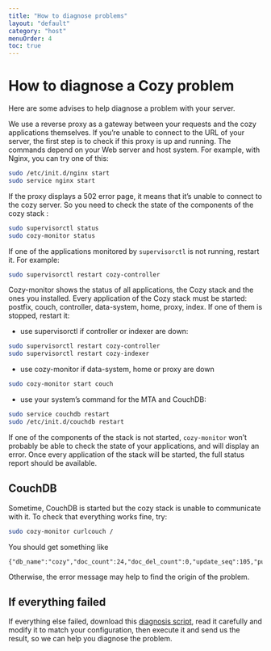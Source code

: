 ```yaml
---
title: "How to diagnose problems"
layout: "default"
category: "host"
menuOrder: 4
toc: true
---
```


# How to diagnose a Cozy problem

Here are some advises to help diagnose a problem with your server.

We use a reverse proxy as a gateway between your requests and the cozy applications themselves. If you’re unable to connect to the URL of your server, the first step is to check if this proxy is up and running. The commands depend on your Web server and host system. For example, with Nginx, you can try one of this:

```bash
sudo /etc/init.d/nginx start
sudo service nginx start
```

If the proxy displays a 502 error page, it means that it’s unable to connect to the cozy server. So you need to check the state of the components of the cozy stack :

```bash
sudo supervisorctl status
sudo cozy-monitor status
```

If one of the applications monitored by `supervisorctl` is not running, restart it. For example:

```bash
sudo supervisorctl restart cozy-controller
```

Cozy-monitor shows the status of all applications, the Cozy stack and the ones you installed. Every application of the Cozy stack must be started: postfix, couch, controller, data-system, home, proxy, index. If one of them is stopped, restart it:

- use supervisorctl if controller or indexer are down:
```bash
sudo supervisorctl restart cozy-controller
sudo supervisorctl restart cozy-indexer
```

- use cozy-monitor if data-system, home or proxy are down
```bash
sudo cozy-monitor start couch
```
- use your system’s command for the MTA and CouchDB:

```bash
sudo service couchdb restart
sudo /etc/init.d/couchdb restart
```

If one of the components of the stack is not started, `cozy-monitor` won’t probably be able to check the state of your applications, and will display an error. Once every application of the stack will be started, the full status report should be available.


## CouchDB

Sometime, CouchDB is started but the cozy stack is unable to communicate with it. To check that everything works fine, try:

```bash
sudo cozy-monitor curlcouch /
```

You should get something like
```
{"db_name":"cozy","doc_count":24,"doc_del_count":0,"update_seq":105,"purge_seq":0,"compact_running":false,"disk_size":233575,"data_size":15079,"instance_start_time":"1434965494928586","disk_format_version":6,"committed_update_seq":105}
```

Otherwise, the error message may help to find the origin of the problem.


## If everything failed

If everything else failed, download this [diagnosis script](http://debian.cozycloud.cc/diag.sh), read it carefully and modify it to match your configuration, then execute it and send us the result, so we can help you diagnose the problem.
